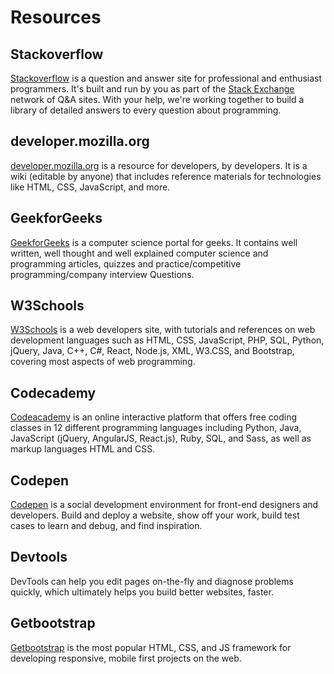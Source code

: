 # Resources

## Stackoverflow
[Stackoverflow](https://stackoverflow.com/) is a question and answer site for professional and enthusiast programmers. It's built and run by you as part of the [Stack Exchange](https://stackexchange.com/) network of Q&A sites. With your help, we're working together to build a library of detailed answers to every question about programming.

## developer.mozilla.org
[developer.mozilla.org](https://developer.mozilla.org/en-US/) is a resource for developers, by developers. It is a wiki (editable by anyone) that includes reference materials for technologies like HTML, CSS, JavaScript, and more.

## GeekforGeeks
[GeekforGeeks](https://www.geeksforgeeks.org/) is a computer science portal for geeks. It contains well written, well thought and well explained computer science and programming articles, quizzes and practice/competitive programming/company interview Questions.

## W3Schools
[W3Schools](https://www.w3schools.com/) is a web developers site, with tutorials and references on web development languages such as HTML, CSS, JavaScript, PHP, SQL, Python, jQuery, Java, C++, C#, React, Node.js, XML, W3.CSS, and Bootstrap, covering most aspects of web programming.

## Codecademy
[Codeacademy](https://www.codecademy.com/) is an online interactive platform that offers free coding classes in 12 different programming languages including Python, Java, JavaScript (jQuery, AngularJS, React.js), Ruby, SQL, and Sass, as well as markup languages HTML and CSS.

## Codepen
[Codepen](https://codepen.io/) is a social development environment for front-end designers and developers. Build and deploy a website, show off your work, build test cases to learn and debug, and find inspiration.

## Devtools
DevTools can help you edit pages on-the-fly and diagnose problems quickly, which ultimately helps you build better websites, faster.

## Getbootstrap
[Getbootstrap](https://getbootstrap.com/) is the most popular HTML, CSS, and JS framework for developing responsive, mobile first projects on the web.